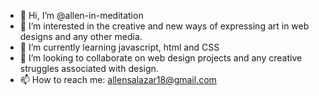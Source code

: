 - 👋 Hi, I’m @allen-in-meditation
- 👀 I’m interested in the creative and new ways of expressing art in web designs and any other media. 
- 🌱 I’m currently learning javascript, html and CSS
- 💞️ I’m looking to collaborate on web design projects and any creative struggles associated with design. 
- 📫 How to reach me: allensalazar18@gmail.com

<!---
allen-in-meditation/allen-in-meditation is a ✨ special ✨ repository because its `README.md` (this file) appears on your GitHub profile.
You can click the Preview link to take a look at your changes.
--->
